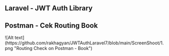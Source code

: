 ## Laravel - JWT Auth Library
## Postman - Cek Routing Book
<p>![Alt text](https://github.com/rakhagyan/JWTAuthLaravel7/blob/main/ScreenShoot/1.png "Routing Check on Postman - Book")</p>
